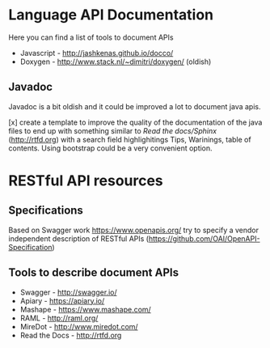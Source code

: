 # Language API Documentation

Here you can find a list of tools to document APIs

* Javascript - http://jashkenas.github.io/docco/
* Doxygen - http://www.stack.nl/~dimitri/doxygen/ (oldish)

## Javadoc
Javadoc is a bit oldish and it could be improved a lot to document java apis. 

[x] create a template to improve the quality of the documentation of the java files to end up with something similar to _Read the docs/Sphinx_ (http://rtfd.org) with a search field highlighitings Tips, Warinings, table of contents. Using bootstrap could be a very convenient option.

# RESTful API resources

## Specifications 

Based on Swagger work https://www.openapis.org/ try to specify a vendor independent description of RESTful APIs (https://github.com/OAI/OpenAPI-Specification)

## Tools to describe document APIs
* Swagger - http://swagger.io/
* Apiary - https://apiary.io/
* Mashape - https://www.mashape.com/
* RAML - http://raml.org/
* MireDot - http://www.miredot.com/
* Read the Docs - http://rtfd.org
